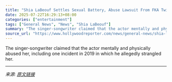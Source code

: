```yaml
---
title: "Shia LaBeouf Settles Sexual Battery, Abuse Lawsuit From FKA Twigs"
date: 2025-07-22T16:29:13+08:00
categories: ["entertainment"]
tags: ["General News", "News", "Shia LaBeouf"]
summary: "The singer-songwriter claimed that the actor mentally and physically abused her, including one incident in 2019 in which he allegedly strangled her."
source_url: "https://www.hollywoodreporter.com/news/general-news/shia-labeouf-settles-sexual-battery-abuse-lawsuit-fka-twigs-1236325694/"
---
```


The singer-songwriter claimed that the actor mentally and physically abused her, including one incident in 2019 in which he allegedly strangled her.

---

*来源: [原文链接](https://www.hollywoodreporter.com/news/general-news/shia-labeouf-settles-sexual-battery-abuse-lawsuit-fka-twigs-1236325694/)*
